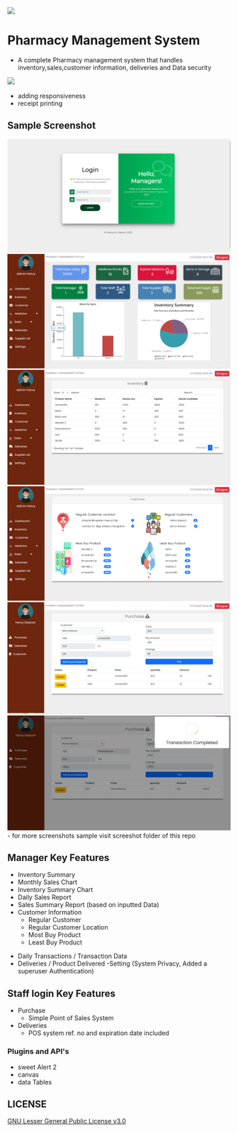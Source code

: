 <kbd> <img  src='https://img.shields.io/badge/Current%20Release%20Version-v2.0.0-brightgreen'/></kbd>
# Pharmacy Management System
- A complete Pharmacy management system that handles inventory,sales,customer information,
deliveries and Data security

<kbd> <img  src='https://img.shields.io/badge/Upcoming%20Release-v.2.2.0-brightgreen'/></kbd>
* adding responsiveness
* receipt printing
## Sample Screenshot
<img src="screenshot/login.png" alt="Pharmacy management system github">
<img src="screenshot/dashboard.png" alt="Pharmacy management system github">
<img src="screenshot/inventory.png" alt="Pharmacy management system github">
<img src="screenshot/customer.png" alt="Pharmacy management system github">
<img src="screenshot/staffPOS.png" alt="Pharmacy management system github">
<img src="screenshot/sampleTransac.png" alt="Pharmacy management system github">
      - for more screenshots sample visit screeshot folder of this repo

## Manager Key Features
* Inventory Summary
* Monthly Sales Chart
* Inventory Summary Chart
* Daily Sales Report
* Sales Summary Report (based on inputted Data)
* Customer Information
   - Regular Customer
   - Regular Customer Location
   - Most Buy Product
   - Least Buy Product
 - Daily Transactions / Transaction Data
 - Deliveries / Product Delivered
 -Setting (System Privacy, Added a superuser Authentication)

## Staff login Key Features
- Purchase
    - Simple Point of Sales System
- Deliveries
    - POS system ref. no and expiration date included

### Plugins and API's
 - sweet Alert 2
 - canvas
 - data Tables


## LICENSE
[GNU Lesser General Public License v3.0](LICENSE)
